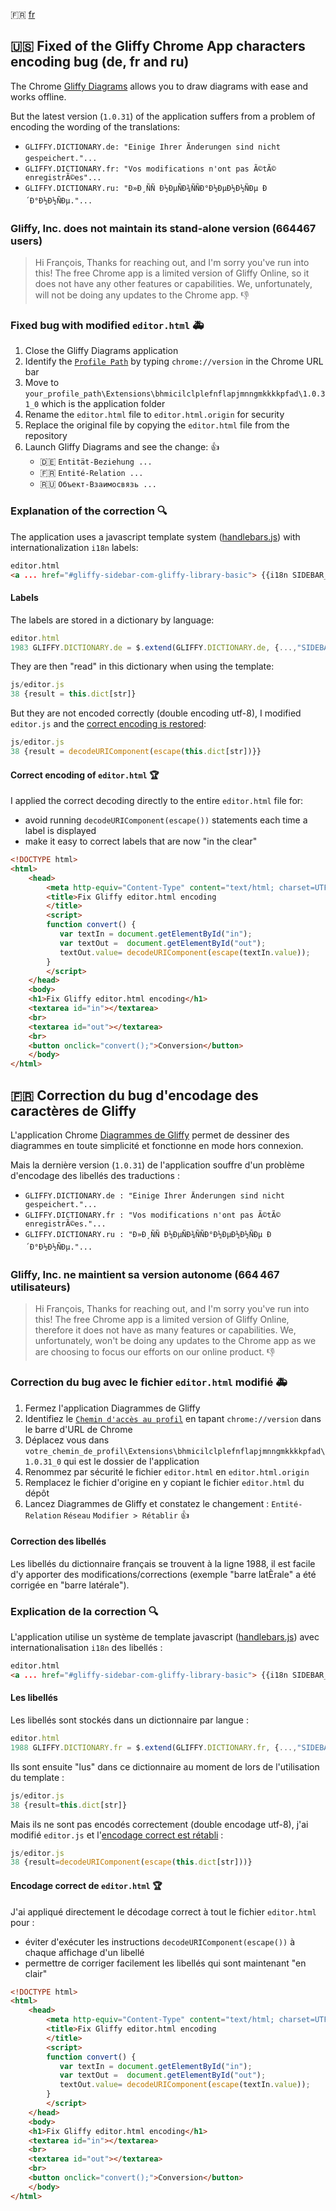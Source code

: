 :fr: [fr](#fr-correction-du-bug-dencodage-des-caract%C3%A8res-de-gliffy)
## :us: Fixed of the Gliffy Chrome App characters encoding bug (de, fr and ru)
The Chrome [Gliffy Diagrams](https://chrome.google.com/webstore/detail/gliffy-diagrams/bhmicilclplefnflapjmnngmkkkkpfad?hl=en) allows you to draw diagrams with ease and works offline.

But the latest version (`1.0.31`) of the application suffers from a problem of encoding the wording of the translations:
- `GLIFFY.DICTIONARY.de: "Einige Ihrer Ãnderungen sind nicht gespeichert."...`
- `GLIFFY.DICTIONARY.fr: "Vos modifications n'ont pas Ã©tÃ© enregistrÃ©es"...`
- `GLIFFY.DICTIONARY.ru: "Ð»Ð¸ÑÑ Ð½ÐµÑÐ¾ÑÑÐ°Ð½ÐµÐ½Ð½ÑÐµ Ð´Ð°Ð½Ð½ÑÐµ."... `

### Gliffy, Inc. does not maintain its stand-alone version (664467 users)
> Hi François,
> Thanks for reaching out, and I'm sorry you've run into this!
The free Chrome app is a limited version of Gliffy Online, so it does not have any other features or capabilities. We, unfortunately, will not be doing any updates to the Chrome app.  :-1:

### Fixed bug with modified `editor.html` :ambulance:
1. Close the Gliffy Diagrams application
1. Identify the [`Profile Path`](https://chromium.googlesource.com/chromium/src/+/HEAD/docs/user_data_dir.md#Current-Location) by typing `chrome://version` in the Chrome URL bar
1. Move to `your_profile_path\Extensions\bhmicilclplefnflapjmnngmkkkkpfad\1.0.31_0` which is the application folder
1. Rename the `editor.html` file to `editor.html.origin` for security
1. Replace the original file by copying the `editor.html` file from the repository
1. Launch Gliffy Diagrams and see the change: :+1:
    - :de: `Entität-Beziehung ...`
    - :fr: `Entité-Relation ...`
    - :ru: `Объект-Взаимосвязь ...` 
### Explanation of the correction :mag:
The application uses a javascript template system ([handlebars.js](https://github.com/wycats/handlebars.js)) with internationalization `i18n` labels:
```html
editor.html
<a ... href="#gliffy-sidebar-com-gliffy-library-basic"> {{i18n SIDEBAR_BASIC_SHAPES}} </a>
```
#### Labels
The labels are stored in a dictionary by language:
```js
editor.html
1983 GLIFFY.DICTIONARY.de = $.extend(GLIFFY.DICTIONARY.de, {...,"SIDEBAR_BASIC_SHAPES": Grundlegende Formen"}
```
They are then "read" in this dictionary when using the template:
```js
js/editor.js
38 {result = this.dict[str]}
```
But they are not encoded correctly (double encoding utf-8), I modified `editor.js` and the [correct encoding is restored](https://stackoverflow.com/questions/13356493/decode-utf-8-with-javascript/34926911#answer-13691499):
```js
js/editor.js
38 {result = decodeURIComponent(escape(this.dict[str])}}
```
#### Correct encoding of `editor.html` :trophy:
I applied the correct decoding directly to the entire `editor.html` file for:
- avoid running `decodeURIComponent(escape())` statements each time a label is displayed
- make it easy to correct labels that are now "in the clear"
```html
<!DOCTYPE html>
<html>    
    <head>                     
        <meta http-equiv="Content-Type" content="text/html; charset=UTF-8">               
        <title>Fix Gliffy editor.html encoding
        </title>
        <script> 
        function convert() {
           var textIn = document.getElementById("in");
           var textOut =  document.getElementById("out");
           textOut.value= decodeURIComponent(escape(textIn.value));
        }   
        </script>          
    </head>    
    <body>
    <h1>Fix Gliffy editor.html encoding</h1>
    <textarea id="in"></textarea>          
    <br>
    <textarea id="out"></textarea>          
    <br>        
    <button onclick="convert();">Conversion</button>    
    </body>
</html>
```
## :fr: Correction du bug d'encodage des caractères de Gliffy
L'application Chrome [Diagrammes de Gliffy](https://chrome.google.com/webstore/detail/gliffy-diagrams/bhmicilclplefnflapjmnngmkkkkpfad?hl=fr) permet de dessiner des diagrammes en toute simplicité et fonctionne en mode hors connexion.

Mais la dernière version (`1.0.31`) de l'application souffre d'un problème d'encodage des libellés des traductions :
- `GLIFFY.DICTIONARY.de : "Einige Ihrer Änderungen sind nicht gespeichert."...`
- `GLIFFY.DICTIONARY.fr : "Vos modifications n'ont pas Ã©tÃ© enregistrÃ©es."...` 
- `GLIFFY.DICTIONARY.ru : "Ð»Ð¸ÑÑ Ð½ÐµÑÐ¾ÑÑÐ°Ð½ÐµÐ½Ð½ÑÐµ Ð´Ð°Ð½Ð½ÑÐµ."...`

### Gliffy, Inc. ne maintient sa version autonome (664 467 utilisateurs) 
> Hi François,
> Thanks for reaching out, and I'm sorry you've run into this!
> The free Chrome app is a limited version of Gliffy Online, therefore it does not have as many features or capabilities. We, unfortunately, won't be doing any updates to the Chrome app as we are choosing to focus our efforts on our online product. :-1: 

### Correction du bug avec le fichier `editor.html` modifié :ambulance:
1. Fermez l'application Diagrammes de Gliffy
1. Identifiez le [`Chemin d'accès au profil`](https://chromium.googlesource.com/chromium/src/+/HEAD/docs/user_data_dir.md#Current-Location) en tapant `chrome://version` dans le barre d'URL de Chrome
1. Déplacez vous dans `votre_chemin_de_profil\Extensions\bhmicilclplefnflapjmnngmkkkkpfad\1.0.31_0` qui est le dossier de l'application
1. Renommez par sécurité le fichier `editor.html` en `editor.html.origin`
1. Remplacez le fichier d'origine en y copiant le fichier `editor.html` du dépôt
1. Lancez Diagrammes de Gliffy et constatez le changement : `Entité-Relation` `Réseau` `Modifier > Rétablir` :+1:
#### Correction des libellés
Les libellés du dictionnaire français se trouvent à la ligne 1988, il est facile d'y apporter des modifications/corrections (exemple "barre latÈrale" a été corrigée en "barre latérale").
### Explication de la correction :mag:
L'application utilise un système de template javascript ([handlebars.js](https://github.com/wycats/handlebars.js)) avec internationalisation `i18n` des libellés :
```html
editor.html
<a ... href="#gliffy-sidebar-com-gliffy-library-basic"> {{i18n SIDEBAR_BASIC_SHAPES}} </a>
```
#### Les libellés
Les libellés sont stockés dans un dictionnaire par langue :
```js
editor.html
1988 GLIFFY.DICTIONARY.fr = $.extend(GLIFFY.DICTIONARY.fr, {...,"SIDEBAR_BASIC_SHAPES":"Formes de base",...}
```
Ils sont ensuite "lus" dans ce dictionnaire au moment de lors de l'utilisation du template :
```js
js/editor.js
38 {result=this.dict[str]}
```
Mais ils ne sont pas encodés correctement (double encodage utf-8), j'ai modifié `editor.js` et l'[encodage correct est rétabli](https://stackoverflow.com/questions/13356493/decode-utf-8-with-javascript/34926911#answer-13691499) :
```js
js/editor.js
38 {result=decodeURIComponent(escape(this.dict[str]))}
```
#### Encodage correct de `editor.html` :trophy:
J'ai appliqué directement le décodage correct à tout le fichier `editor.html` pour :
- éviter d'exécuter les instructions `decodeURIComponent(escape())` à chaque affichage d'un libellé
- permettre  de corriger facilement les libellés qui sont maintenant "en clair"

```html
<!DOCTYPE html>
<html>    
    <head>                     
        <meta http-equiv="Content-Type" content="text/html; charset=UTF-8">               
        <title>Fix Gliffy editor.html encoding
        </title>
        <script> 
        function convert() {
           var textIn = document.getElementById("in");
           var textOut =  document.getElementById("out");
           textOut.value= decodeURIComponent(escape(textIn.value));
        }   
        </script>          
    </head>    
    <body>
    <h1>Fix Gliffy editor.html encoding</h1>
    <textarea id="in"></textarea>          
    <br>
    <textarea id="out"></textarea>          
    <br>        
    <button onclick="convert();">Conversion</button>    
    </body>
</html>
```
